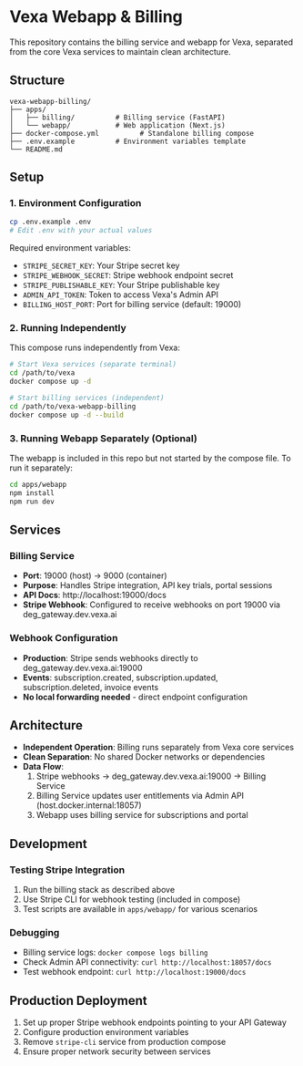 # Vexa Webapp & Billing

This repository contains the billing service and webapp for Vexa, separated from the core Vexa services to maintain clean architecture.

## Structure

```
vexa-webapp-billing/
├── apps/
│   ├── billing/          # Billing service (FastAPI)
│   └── webapp/           # Web application (Next.js)
├── docker-compose.yml          # Standalone billing compose
├── .env.example          # Environment variables template
└── README.md
```

## Setup

### 1. Environment Configuration

```bash
cp .env.example .env
# Edit .env with your actual values
```

Required environment variables:
- `STRIPE_SECRET_KEY`: Your Stripe secret key
- `STRIPE_WEBHOOK_SECRET`: Stripe webhook endpoint secret
- `STRIPE_PUBLISHABLE_KEY`: Your Stripe publishable key
- `ADMIN_API_TOKEN`: Token to access Vexa's Admin API
- `BILLING_HOST_PORT`: Port for billing service (default: 19000)

### 2. Running Independently

This compose runs independently from Vexa:

```bash
# Start Vexa services (separate terminal)
cd /path/to/vexa
docker compose up -d

# Start billing services (independent)
cd /path/to/vexa-webapp-billing
docker compose up -d --build
```

### 3. Running Webapp Separately (Optional)

The webapp is included in this repo but not started by the compose file. To run it separately:

```bash
cd apps/webapp
npm install
npm run dev
```

## Services

### Billing Service
- **Port**: 19000 (host) → 9000 (container)
- **Purpose**: Handles Stripe integration, API key trials, portal sessions
- **API Docs**: http://localhost:19000/docs
- **Stripe Webhook**: Configured to receive webhooks on port 19000 via deg_gateway.dev.vexa.ai

### Webhook Configuration
- **Production**: Stripe sends webhooks directly to deg_gateway.dev.vexa.ai:19000
- **Events**: subscription.created, subscription.updated, subscription.deleted, invoice events
- **No local forwarding needed** - direct endpoint configuration

## Architecture

- **Independent Operation**: Billing runs separately from Vexa core services
- **Clean Separation**: No shared Docker networks or dependencies
- **Data Flow**: 
  1. Stripe webhooks → deg_gateway.dev.vexa.ai:19000 → Billing Service
  2. Billing Service updates user entitlements via Admin API (host.docker.internal:18057)
  3. Webapp uses billing service for subscriptions and portal

## Development

### Testing Stripe Integration

1. Run the billing stack as described above
2. Use Stripe CLI for webhook testing (included in compose)
3. Test scripts are available in `apps/webapp/` for various scenarios

### Debugging

- Billing service logs: `docker compose logs billing`
- Check Admin API connectivity: `curl http://localhost:18057/docs`
- Test webhook endpoint: `curl http://localhost:19000/docs`

## Production Deployment

1. Set up proper Stripe webhook endpoints pointing to your API Gateway
2. Configure production environment variables
3. Remove `stripe-cli` service from production compose
4. Ensure proper network security between services
